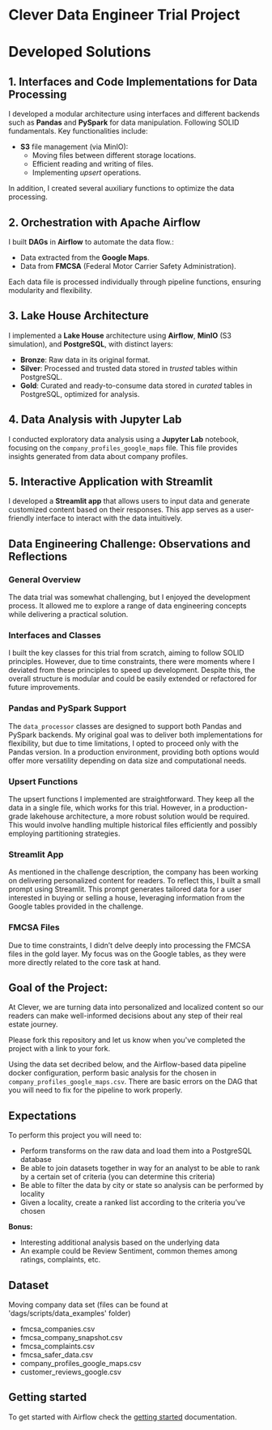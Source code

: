 # Clever Data Engineer Trial Project

# Developed Solutions

## 1. Interfaces and Code Implementations for Data Processing

I developed a modular architecture using interfaces and different backends such as **Pandas** and **PySpark** for data manipulation. Following SOLID fundamentals.
Key functionalities include:

- **S3** file management (via MinIO):
  - Moving files between different storage locations.
  - Efficient reading and writing of files.
  - Implementing *upsert* operations.

In addition, I created several auxiliary functions to optimize the data processing.

## 2. Orchestration with Apache Airflow

I built **DAGs** in **Airflow** to automate the data flow.:

- Data extracted from the **Google Maps**.
- Data from **FMCSA** (Federal Motor Carrier Safety Administration).

Each data file is processed individually through pipeline functions, ensuring modularity and flexibility.

## 3. Lake House Architecture

I implemented a **Lake House** architecture using **Airflow**, **MinIO** (S3 simulation), and **PostgreSQL**, with distinct layers:

- **Bronze**: Raw data in its original format.
- **Silver**: Processed and trusted data stored in *trusted* tables within PostgreSQL.
- **Gold**: Curated and ready-to-consume data stored in *curated* tables in PostgreSQL, optimized for analysis.

## 4. Data Analysis with Jupyter Lab

I conducted exploratory data analysis using a **Jupyter Lab** notebook, focusing on the `company_profiles_google_maps` file. This file provides insights generated from data about company profiles.

## 5. Interactive Application with Streamlit

I developed a **Streamlit app** that allows users to input data and generate customized content based on their responses. This app serves as a user-friendly interface to interact with the data intuitively.

## Data Engineering Challenge: Observations and Reflections

### General Overview
The data trial was somewhat challenging, but I enjoyed the development process. It allowed me to explore a range of data engineering concepts while delivering a practical solution.

### Interfaces and Classes
I built the key classes for this trial from scratch, aiming to follow SOLID principles. However, due to time constraints, there were moments where I deviated from these principles to speed up development. Despite this, the overall structure is modular and could be easily extended or refactored for future improvements.

### Pandas and PySpark Support
The `data_processor` classes are designed to support both Pandas and PySpark backends. My original goal was to deliver both implementations for flexibility, but due to time limitations, I opted to proceed only with the Pandas version. In a production environment, providing both options would offer more versatility depending on data size and computational needs.

### Upsert Functions
The upsert functions I implemented are straightforward. They keep all the data in a single file, which works for this trial. However, in a production-grade lakehouse architecture, a more robust solution would be required. This would involve handling multiple historical files efficiently and possibly employing partitioning strategies.

### Streamlit App
As mentioned in the challenge description, the company has been working on delivering personalized content for readers. To reflect this, I built a small prompt using Streamlit. This prompt generates tailored data for a user interested in buying or selling a house, leveraging information from the Google tables provided in the challenge.

### FMCSA Files
Due to time constraints, I didn’t delve deeply into processing the FMCSA files in the gold layer. My focus was on the Google tables, as they were more directly related to the core task at hand.


## Goal of the Project:

At Clever, we are turning data into personalized and localized content so our readers can make well-informed decisions about any step of their real estate journey.

Please fork this repository and let us know when you've completed the project with a link to your fork.

Using the data set decribed below, and the Airflow-based data pipeline docker configuration, perform basic analysis for the chosen in `company_profiles_google_maps.csv`. There are basic errors on the DAG that you will need to fix for the pipeline to work properly. 

## Expectations
To perform this project you will need to:
* Perform transforms on the raw data and load them into a PostgreSQL database
* Be able to join datasets together in way for an analyst to be able to rank by a certain set of criteria (you can determine this criteria)
* Be able to filter the data by city or state so analysis can be performed by locality
* Given a locality, create a ranked list according to the criteria you’ve chosen

**Bonus:**
* Interesting additional analysis based on the underlying data
* An example could be Review Sentiment, common themes among ratings, complaints, etc.

## Dataset
Moving company data set (files can be found at 'dags/scripts/data_examples' folder)
* fmcsa_companies.csv
* fmcsa_company_snapshot.csv
* fmcsa_complaints.csv
* fmcsa_safer_data.csv
* company_profiles_google_maps.csv
* customer_reviews_google.csv


## Getting started
To get started with Airflow check the [getting started](docs/getting_started.md) documentation.
